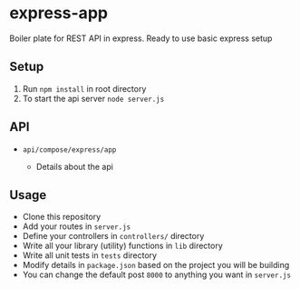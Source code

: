 # express-app

Boiler plate for REST API in express. Ready to use basic express setup

## Setup

1. Run `npm install` in root directory
2. To start the api server `node server.js`

## API

- `api/compose/express/app`

  - Details about the api

## Usage

- Clone this repository
- Add your routes in `server.js`
- Define your controllers in `controllers/` directory
- Write all your library (utility) functions in `lib` directory
- Write all unit tests in `tests` directory
- Modify details in `package.json` based on the project you will be building
- You can change the default post `8000` to anything you want in `server.js`